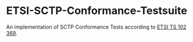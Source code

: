 # ETSI-SCTP-Conformance-Testsuite
An implementation of SCTP Conformance Tests according to
[ETSI TS 102 369](http://www.etsi.org/deliver/etsi_ts/102300_102399/102369/01.01.01_60/ts_102369v010101p.pdf).

